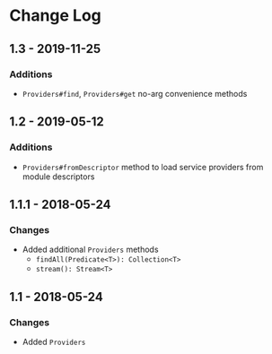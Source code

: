 # Change Log

## 1.3 - 2019-11-25
### Additions
* `Providers#find`, `Providers#get` no-arg convenience methods

## 1.2 - 2019-05-12
### Additions
* `Providers#fromDescriptor` method to load service providers from module descriptors

## 1.1.1 - 2018-05-24
### Changes
* Added additional `Providers` methods
	* `findAll(Predicate<T>): Collection<T>`
	* `stream(): Stream<T>`

## 1.1 - 2018-05-24
### Changes
* Added `Providers`

